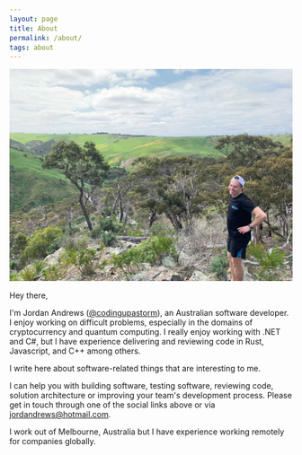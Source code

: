 ```yaml
---
layout: page
title: About
permalink: /about/
tags: about
---
```


![Me](/images/me.jpg)

Hey there, 

I'm Jordan Andrews ([@codingupastorm](https://twitter.com/codingupastorm)), an Australian software developer. I enjoy working on difficult problems, especially in the domains of cryptocurrency and quantum computing. I really enjoy working with .NET and C#, but I have experience delivering and reviewing code in Rust, Javascript, and C++ among others. 

I write here about software-related things that are interesting to me. 

I can help you with building software, testing software, reviewing code, solution architecture or improving your team's development process. Please get in touch through one of the social links above or via jordandrews@hotmail.com.

I work out of Melbourne, Australia but I have experience working remotely for companies globally.